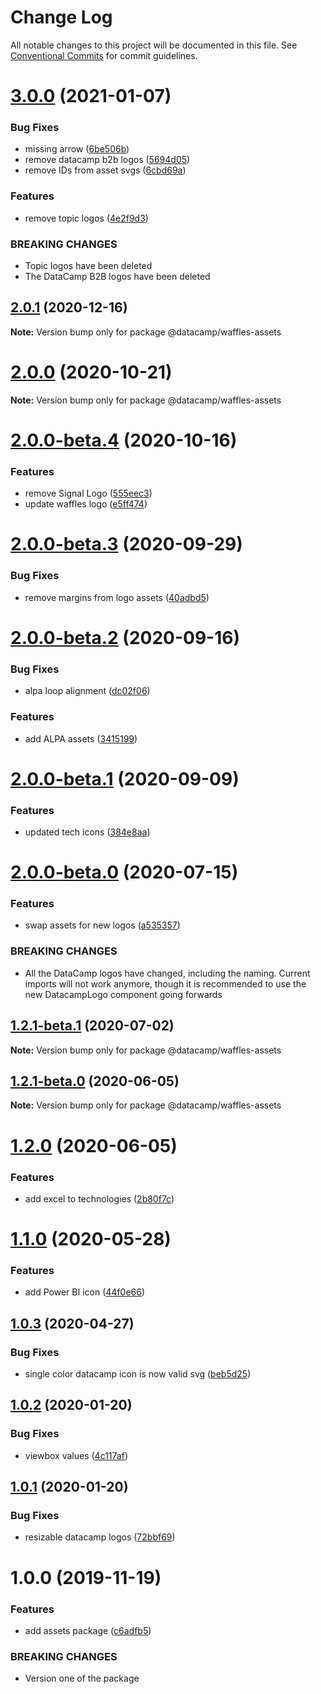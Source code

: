 # Change Log

All notable changes to this project will be documented in this file.
See [Conventional Commits](https://conventionalcommits.org) for commit guidelines.

# [3.0.0](https://github.com/datacamp/design-system/compare/@datacamp/waffles-assets@2.0.1...@datacamp/waffles-assets@3.0.0) (2021-01-07)


### Bug Fixes

* missing arrow ([6be506b](https://github.com/datacamp/design-system/commit/6be506b))
* remove datacamp b2b logos ([5694d05](https://github.com/datacamp/design-system/commit/5694d05))
* remove IDs from asset svgs ([6cbd69a](https://github.com/datacamp/design-system/commit/6cbd69a))


### Features

* remove topic logos ([4e2f9d3](https://github.com/datacamp/design-system/commit/4e2f9d3))


### BREAKING CHANGES

* Topic logos have been deleted
* The DataCamp B2B logos have been deleted





## [2.0.1](https://github.com/datacamp/design-system/compare/@datacamp/waffles-assets@2.0.0...@datacamp/waffles-assets@2.0.1) (2020-12-16)

**Note:** Version bump only for package @datacamp/waffles-assets





# [2.0.0](https://github.com/datacamp/design-system/compare/@datacamp/waffles-assets@2.0.0-beta.4...@datacamp/waffles-assets@2.0.0) (2020-10-21)

**Note:** Version bump only for package @datacamp/waffles-assets





# [2.0.0-beta.4](https://github.com/datacamp/design-system/compare/@datacamp/waffles-assets@2.0.0-beta.3...@datacamp/waffles-assets@2.0.0-beta.4) (2020-10-16)


### Features

* remove Signal Logo ([555eec3](https://github.com/datacamp/design-system/commit/555eec3))
* update waffles logo ([e5ff474](https://github.com/datacamp/design-system/commit/e5ff474))





# [2.0.0-beta.3](https://github.com/datacamp/design-system/compare/@datacamp/waffles-assets@2.0.0-beta.2...@datacamp/waffles-assets@2.0.0-beta.3) (2020-09-29)


### Bug Fixes

* remove margins from logo assets ([40adbd5](https://github.com/datacamp/design-system/commit/40adbd5))





# [2.0.0-beta.2](https://github.com/datacamp/design-system/compare/@datacamp/waffles-assets@2.0.0-beta.1...@datacamp/waffles-assets@2.0.0-beta.2) (2020-09-16)


### Bug Fixes

* alpa loop alignment ([dc02f06](https://github.com/datacamp/design-system/commit/dc02f06))


### Features

* add ALPA assets ([3415199](https://github.com/datacamp/design-system/commit/3415199))





# [2.0.0-beta.1](https://github.com/datacamp/design-system/compare/@datacamp/waffles-assets@2.0.0-beta.0...@datacamp/waffles-assets@2.0.0-beta.1) (2020-09-09)


### Features

* updated tech icons ([384e8aa](https://github.com/datacamp/design-system/commit/384e8aa))





# [2.0.0-beta.0](https://github.com/datacamp/design-system/compare/@datacamp/waffles-assets@1.2.1-beta.1...@datacamp/waffles-assets@2.0.0-beta.0) (2020-07-15)


### Features

* swap assets for new logos ([a535357](https://github.com/datacamp/design-system/commit/a535357))


### BREAKING CHANGES

* All the DataCamp logos have changed, including the 
naming. Current imports will not work anymore, though it is recommended 
to use the new DatacampLogo component going forwards





## [1.2.1-beta.1](https://github.com/datacamp/design-system/compare/@datacamp/waffles-assets@1.2.1-beta.0...@datacamp/waffles-assets@1.2.1-beta.1) (2020-07-02)

**Note:** Version bump only for package @datacamp/waffles-assets





## [1.2.1-beta.0](https://github.com/datacamp/design-system/compare/@datacamp/waffles-assets@1.2.0...@datacamp/waffles-assets@1.2.1-beta.0) (2020-06-05)

**Note:** Version bump only for package @datacamp/waffles-assets





# [1.2.0](https://github.com/datacamp/design-system/compare/@datacamp/waffles-assets@1.1.0...@datacamp/waffles-assets@1.2.0) (2020-06-05)


### Features

* add excel to technologies ([2b80f7c](https://github.com/datacamp/design-system/commit/2b80f7c))





# [1.1.0](https://github.com/datacamp/design-system/compare/@datacamp/waffles-assets@1.0.3...@datacamp/waffles-assets@1.1.0) (2020-05-28)


### Features

* add Power BI icon ([44f0e66](https://github.com/datacamp/design-system/commit/44f0e66))





## [1.0.3](https://github.com/datacamp/design-system/compare/@datacamp/waffles-assets@1.0.2...@datacamp/waffles-assets@1.0.3) (2020-04-27)


### Bug Fixes

* single color datacamp icon is now valid svg ([beb5d25](https://github.com/datacamp/design-system/commit/beb5d25))





## [1.0.2](https://github.com/datacamp/design-system/compare/@datacamp/waffles-assets@1.0.1...@datacamp/waffles-assets@1.0.2) (2020-01-20)


### Bug Fixes

* viewbox values ([4c117af](https://github.com/datacamp/design-system/commit/4c117af))





## [1.0.1](https://github.com/datacamp/design-system/compare/@datacamp/waffles-assets@1.0.0...@datacamp/waffles-assets@1.0.1) (2020-01-20)


### Bug Fixes

* resizable datacamp logos ([72bbf69](https://github.com/datacamp/design-system/commit/72bbf69))





# 1.0.0 (2019-11-19)


### Features

* add assets package ([c6adfb5](https://github.com/datacamp/design-system/commit/c6adfb5))


### BREAKING CHANGES

* Version one of the package
